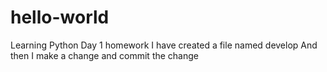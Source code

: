# hello-world
Learning Python
Day 1 homework
I have created a file named develop
And then I make a change and commit the change
